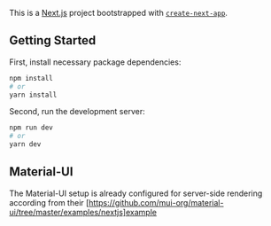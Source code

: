 This is a [Next.js](https://nextjs.org/) project bootstrapped with [`create-next-app`](https://github.com/vercel/next.js/tree/canary/packages/create-next-app).

## Getting Started

First, install necessary package dependencies:

```bash
npm install
# or
yarn install
```

Second, run the development server:

```bash
npm run dev
# or
yarn dev
```

## Material-UI
The Material-UI setup is already configured for server-side rendering according from their [https://github.com/mui-org/material-ui/tree/master/examples/nextjs]example
